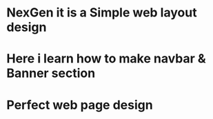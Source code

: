 # NexGen it is a Simple web layout design 
# Here i learn how to make navbar & Banner section 
# Perfect web page design 

